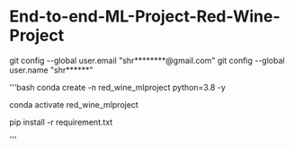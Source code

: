 # End-to-end-ML-Project-Red-Wine-Project

git config --global user.email "shr********@gmail.com"
git config --global user.name "shr******"

'''bash
conda create -n red_wine_mlproject python=3.8 -y

conda activate red_wine_mlproject

pip install -r requirement.txt


'''
